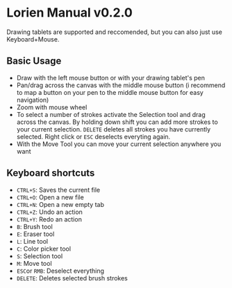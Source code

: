 # Lorien Manual v0.2.0

Drawing tablets are supported and reccomended, but you can also just use Keyboard+Mouse. 

## Basic Usage
- Draw with the left mouse button or with your drawing tablet's pen
- Pan/drag across the canvas with the middle mouse button (i recommend to map a button on your pen to the middle mouse button for easy navigation)
- Zoom with mouse wheel
- To select a number of strokes activate the Selection tool and drag across the canvas. By holding down shift you can add more strokes to your current selection. `DELETE` deletes all strokes you have currently selected. Right click or `ESC` deselects everyting again.
- With the Move Tool you can move your current selection anywhere you want

## Keyboard shortcuts
- `CTRL+S`: Saves the current file
- `CTRL+O`: Open a new file
- `CTRL+N`: Open a new empty tab
- `CTRL+Z`: Undo an action
- `CTRL+Y`: Redo an action
- `B`: Brush tool
- `E`: Eraser tool
- `L`: Line tool
- `C`: Color picker tool
- `S`: Selection tool
- `M`: Move tool
- `ESC`or `RMB`: Deselect everything
- `DELETE`: Deletes selected brush strokes